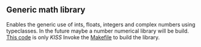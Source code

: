 Generic math library
--------------------

Enables the generic use of ints, floats, integers and complex numbers
using typeclasses.
In the future maybe a number numerical library will be build.
[This code](generic_math.m) is only *KISS*
Invoke the [Makefile](Makefile) to build the library.